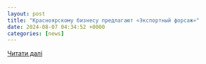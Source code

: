 ```yaml
---
layout: post
title: "Красноярскому бизнесу предлагают «Экспортный форсаж»"
date: 2024-08-07 04:34:52 +0000
categories: [news]
---
```


[Читати далі](https://dela.ru/lenta/288339/)
